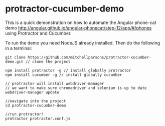 # protractor-cucumber-demo

This is a quick demonstration on how to automate the Angular phone-cat demo http://angular.github.io/angular-phonecat/step-12/app/#/phones using Protractor and Cucumber.

To run the demo you need NodeJS already installed.
Then do the following in a terminal:

```
git clone https://github.com/mitchellparsons/protractor-cucumber-demo.git // clone the project

npm install protractor -g // install globally protractor
npm install cucumber -g // install globally cucumber 

// protractor will install webdriver-manager
// we want to make sure chromedriver and selenium is up to date
webdriver-manager update 

//navigate into the project
cd protractor-cucumber-demo

//run protractor!
protractor protractor.conf.js